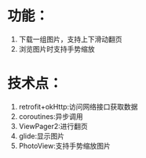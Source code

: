 # 功能：
1. 下载一组图片，支持上下滑动翻页
2. 浏览图片时支持手势缩放
# 技术点：
1. retrofit+okHttp:访问网络接口获取数据
2. coroutines:异步调用
3. ViewPager2:进行翻页
4. glide:显示图片
5. PhotoView:支持手势缩放图片